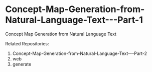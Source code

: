 # Concept-Map-Generation-from-Natural-Language-Text---Part-1
Concept Map Generation from Natural Language Text

Related Repositories:
1. Concept-Map-Generation-from-Natural-Language-Text---Part-2
2. web
3. generate
